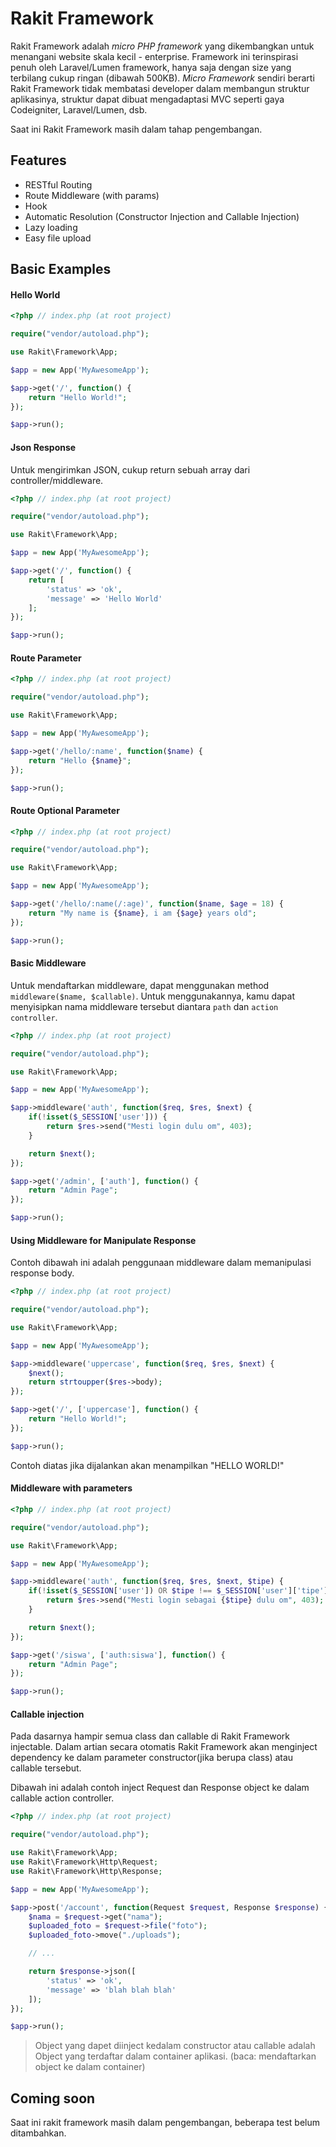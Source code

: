 Rakit Framework
=================

Rakit Framework adalah _micro PHP framework_ yang dikembangkan untuk menangani website skala kecil - enterprise. 
Framework ini terinspirasi penuh oleh Laravel/Lumen framework, hanya saja dengan size yang terbilang cukup ringan (dibawah 500KB).
_Micro Framework_ sendiri berarti Rakit Framework tidak membatasi developer dalam membangun struktur aplikasinya, struktur dapat dibuat mengadaptasi MVC seperti gaya Codeigniter, Laravel/Lumen, dsb.

Saat ini Rakit Framework masih dalam tahap pengembangan.

## Features

* RESTful Routing
* Route Middleware (with params)
* Hook
* Automatic Resolution (Constructor Injection and Callable Injection)
* Lazy loading
* Easy file upload

## Basic Examples

#### Hello World

```php
<?php // index.php (at root project)

require("vendor/autoload.php");

use Rakit\Framework\App;

$app = new App('MyAwesomeApp');

$app->get('/', function() {
    return "Hello World!";
});

$app->run();

```

#### Json Response

Untuk mengirimkan JSON, cukup return sebuah array dari controller/middleware.

```php
<?php // index.php (at root project)

require("vendor/autoload.php");

use Rakit\Framework\App;

$app = new App('MyAwesomeApp');

$app->get('/', function() {
    return [
        'status' => 'ok',
        'message' => 'Hello World'
    ];
});

$app->run();

```

#### Route Parameter

```php
<?php // index.php (at root project)

require("vendor/autoload.php");

use Rakit\Framework\App;

$app = new App('MyAwesomeApp');

$app->get('/hello/:name', function($name) {
    return "Hello {$name}";
});

$app->run();

```

#### Route Optional Parameter

```php
<?php // index.php (at root project)

require("vendor/autoload.php");

use Rakit\Framework\App;

$app = new App('MyAwesomeApp');

$app->get('/hello/:name(/:age)', function($name, $age = 18) {
    return "My name is {$name}, i am {$age} years old";
});

$app->run();

```

#### Basic Middleware

Untuk mendaftarkan middleware, dapat menggunakan method `middleware($name, $callable)`.
Untuk menggunakannya, kamu dapat menyisipkan nama middleware tersebut diantara `path` dan `action controller`. 

```php
<?php // index.php (at root project)

require("vendor/autoload.php");

use Rakit\Framework\App;

$app = new App('MyAwesomeApp');

$app->middleware('auth', function($req, $res, $next) {
    if(!isset($_SESSION['user'])) {
        return $res->send("Mesti login dulu om", 403);
    }

    return $next();
});

$app->get('/admin', ['auth'], function() {
    return "Admin Page";
});

$app->run();
```


#### Using Middleware for Manipulate Response

Contoh dibawah ini adalah penggunaan middleware dalam memanipulasi response body.

```php
<?php // index.php (at root project)

require("vendor/autoload.php");

use Rakit\Framework\App;

$app = new App('MyAwesomeApp');

$app->middleware('uppercase', function($req, $res, $next) {
    $next();
    return strtoupper($res->body);
});

$app->get('/', ['uppercase'], function() {
    return "Hello World!";
});

$app->run();
```

Contoh diatas jika dijalankan akan menampilkan "HELLO WORLD!"


#### Middleware with parameters

```php
<?php // index.php (at root project)

require("vendor/autoload.php");

use Rakit\Framework\App;

$app = new App('MyAwesomeApp');

$app->middleware('auth', function($req, $res, $next, $tipe) {
    if(!isset($_SESSION['user']) OR $tipe !== $_SESSION['user']['tipe']) {
        return $res->send("Mesti login sebagai {$tipe} dulu om", 403);
    }

    return $next();
});

$app->get('/siswa', ['auth:siswa'], function() {
    return "Admin Page";
});

$app->run();
```

#### Callable injection

Pada dasarnya hampir semua class dan callable di Rakit Framework injectable. Dalam artian secara otomatis
Rakit Framework akan menginject dependency ke dalam parameter constructor(jika berupa class) atau callable tersebut.

Dibawah ini adalah contoh inject Request dan Response object ke dalam callable action controller.

```php
<?php // index.php (at root project)

require("vendor/autoload.php");

use Rakit\Framework\App;
use Rakit\Framework\Http\Request;
use Rakit\Framework\Http\Response;

$app = new App('MyAwesomeApp');

$app->post('/account', function(Request $request, Response $response) {
    $nama = $request->get("nama");
    $uploaded_foto = $request->file("foto");
    $uploaded_foto->move("./uploads");

    // ...

    return $response->json([
        'status' => 'ok',
        'message' => 'blah blah blah'
    ]);
});

$app->run();
```

> Object yang dapet diinject kedalam constructor atau callable adalah Object yang terdaftar dalam container aplikasi.
(baca: mendaftarkan object ke dalam container)


## Coming soon

Saat ini rakit framework masih dalam pengembangan, beberapa test belum ditambahkan. 